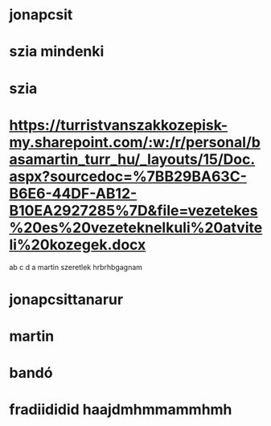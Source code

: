 # jonapcsit
# szia mindenki
# szia
# https://turristvanszakkozepisk-my.sharepoint.com/:w:/r/personal/basamartin_turr_hu/_layouts/15/Doc.aspx?sourcedoc=%7BB29BA63C-B6E6-44DF-AB12-B10EA2927285%7D&file=vezetekes%20es%20vezeteknelkuli%20atviteli%20kozegek.docx
ab
c
d
a
martin szeretlek
hrbrhbgagnam
# jonapcsittanarur
# martin
# bandó
# fradiididid haajdmhmmammhmh 

